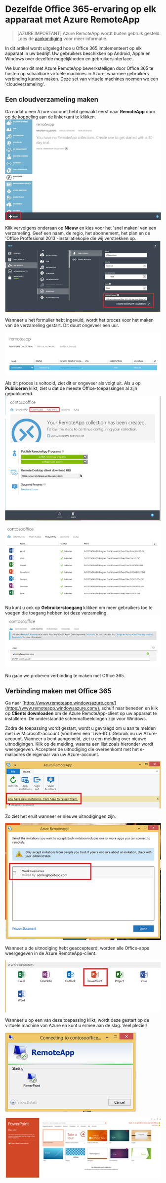 <properties
   pageTitle="Dezelfde Office 365-ervaring op elk apparaat met Azure RemoteApp | Microsoft Azure"
   description="Lees hoe u een Office 365-app deelt met uw gebruikers met behulp van Azure RemoteApp."
   services="remoteapp"
   documentationCenter=""
   authors="guscatalano"
   manager="mbaldwin"
   editor=""/>

<tags
   ms.service="remoteapp"
   ms.devlang="na"
   ms.topic="hero-article"
   ms.tgt_pltfrm="na"
   ms.workload="compute"
   ms.date="08/15/2016"
   ms.author="guscatal;elizapo"/>



# Dezelfde Office 365-ervaring op elk apparaat met Azure RemoteApp

> [AZURE.IMPORTANT]
> Azure RemoteApp wordt buiten gebruik gesteld. Lees de [aankondiging](https://go.microsoft.com/fwlink/?linkid=821148) voor meer informatie.

In dit artikel wordt uitgelegd hoe u Office 365 implementeert op elk apparaat in uw bedrijf. Uw gebruikers beschikken op Android, Apple en Windows over dezelfde mogelijkheden en gebruikersinterface.

We kunnen dit met Azure RemoteApp bewerkstelligen door Office 365 te hosten op schaalbare virtuele machines in Azure, waarmee gebruikers verbinding kunnen maken. Deze set van virtuele machines noemen we een 'cloudverzameling'.

## Een cloudverzameling maken

Ga nadat u een Azure-account hebt gemaakt eerst naar **RemoteApp** door op de koppeling aan de linkerkant te klikken.
![Azure RemoteApp in de Azure-portal](./media/remoteapp-tutorial-o365anywhere/1-menu.png)

Klik vervolgens onderaan op **Nieuw** en kies voor het 'snel maken' van een verzameling. Geef een naam, de regio, het abonnement, het plan en de 'Office Proffesional 2013'-installatiekopie die wij verstrekken op.
![Dialoogvenster Maken](./media/remoteapp-tutorial-o365anywhere/2-quickcreate.png)

Wanneer u het formulier hebt ingevuld, wordt het proces voor het maken van de verzameling gestart. Dit duurt ongeveer een uur.

![Wachten](./media/remoteapp-tutorial-o365anywhere/3-waiting.png)

Als dit proces is voltooid, ziet dit er ongeveer als volgt uit. Als u op **Publiceren** klikt, ziet u dat de meeste Office-toepassingen al zijn gepubliceerd.
![Verzameling gemaakt](./media/remoteapp-tutorial-o365anywhere/4-done.png)

![Gepubliceerde apps](./media/remoteapp-tutorial-o365anywhere/5-publish.png)

Nu kunt u ook op **Gebruikerstoegang** klikken om meer gebruikers toe te voegen die toegang hebben tot deze verzameling.
![Gebruikerstoegang configureren](./media/remoteapp-tutorial-o365anywhere/6-user.png)

Nu gaan we proberen verbinding te maken met Office 365.

## Verbinding maken met Office 365

Ga naar [https://www.remoteapp.windowsazure.com/](https://www.remoteapp.windowsazure.com/), schuif naar beneden en klik op **Clients downloaden** om de Azure RemoteApp-client op uw apparaat te installeren. De onderstaande schermafbeeldingen zijn voor Windows.

Zodra de toepassing wordt gestart, wordt u gevraagd om u aan te melden met uw Microsoft-account (voorheen een 'Live-ID'). Gebruik nu uw Azure-account. Wanneer u bent aangemeld, ziet u een melding over nieuwe uitnodigingen. Klik op de melding, waarna een lijst zoals hieronder wordt weergegeven. Accepteer de uitnodiging die overeenkomt met het e-mailadres de eigenaar van uw Azure-account.

![Nieuwe uitnodiging](./media/remoteapp-tutorial-o365anywhere/7-araclient.png)

Zo ziet het eruit wanneer er nieuwe uitnodigingen zijn.

![Een toepassing accepteren](./media/remoteapp-tutorial-o365anywhere/8-invitation.png)

Wanneer u de uitnodiging hebt geaccepteerd, worden alle Office-apps weergegeven in de Azure RemoteApp-client.

![Lijst met apps](./media/remoteapp-tutorial-o365anywhere/9-work.png)

Wanneer u op een van deze toepassing klikt, wordt deze gestart op de virtuele machine van Azure en kunt u ermee aan de slag. Veel plezier!

![starten](./media/remoteapp-tutorial-o365anywhere/10-arastart.png)

![PowerPoint](./media/remoteapp-tutorial-o365anywhere/11-pp.png)



<!--HONumber=Sep16_HO3-->


